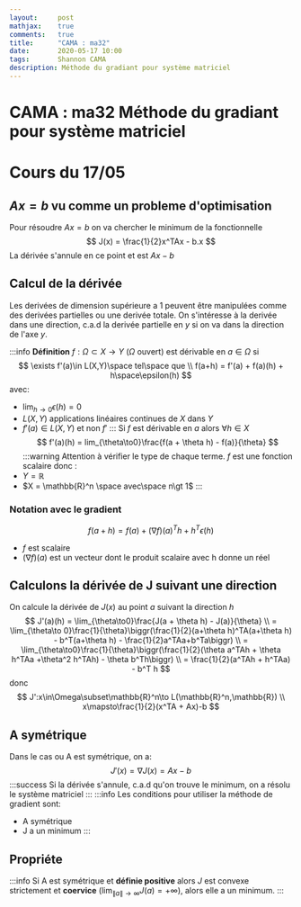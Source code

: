 ```yaml
---
layout:     post
mathjax:    true
comments:   true
title:      "CAMA : ma32"
date:       2020-05-17 10:00
tags:       Shannon CAMA
description: Méthode du gradiant pour système matriciel
---
```


# CAMA : ma32 Méthode du gradiant pour système matriciel
# Cours du 17/05

## $Ax = b$ vu comme un probleme d'optimisation
Pour résoudre $Ax = b$ on va chercher le minimum de la fonctionnelle
$$
J(x) = \frac{1}{2}x^TAx - b.x
$$
La dérivée s'annule en ce point et est $Ax - b$

## Calcul de la dérivée
Les derivées de dimension supérieure a 1 peuvent être manipulées comme des derivées partielles ou une derivée totale. On s'intéresse à la derivée dans une direction, c.a.d la derivée partielle en $y$ si on va dans la direction de l'axe $y$.

:::info
**Définition**
$f : \Omega \subset {X\to Y}$ ($\Omega$ ouvert) est dérivable en $a\in\Omega$ si
$$
\exists f'(a)\in L(X,Y)\space tel\space que \\
f(a+h) = f'(a) + f(a)(h) + h\space\epsilon(h)
$$
avec:
* $\lim_{h\to 0}\epsilon (h) = 0$
* $L(X, Y)$ applications linéaires continues de $X$ dans $Y$
* $f'(a)\in L(X, Y)$ et non $f'$
:::
Si $f$ est dérivable en $a$ alors $\forall h \in X$
$$
f'(a)(h) = lim_{\theta\to0}\frac{f(a + \theta h) - f(a)}{\theta}
$$
:::warning
Attention à vérifier le type de chaque terme.
$f$ est une fonction scalaire donc :
* $Y = \mathbb{R}$
* $X = \mathbb{R}^n \space avec\space n\gt 1$
:::
### Notation avec le gradient
$$
f(a + h) = f(a) + (\nabla f)(a)^T h + h^T\epsilon(h)
$$
* $f$ est scalaire
* $(\nabla f)(a)$ est un vecteur dont le produit scalaire avec h donne un réel

## Calculons la dérivée de J suivant une direction
On calcule la dérivée de $J(x)$ au point $a$ suivant la direction $h$
$$
J'(a)(h) = \lim_{\theta\to0}\frac{J(a + \theta h) - J(a)}{\theta} \\
= \lim_{\theta\to 0}\frac{1}{\theta}\biggr(\frac{1}{2}(a+\theta h)^TA(a+\theta h) - b^T(a+\theta h) - \frac{1}{2}a^TAa+b^Ta\biggr) \\
= \lim_{\theta\to0}\frac{1}{\theta}\biggr(\frac{1}{2}(\theta a^TAh + \theta h^TAa +\theta^2 h^TAh) - \theta b^Th\biggr) \\
= \frac{1}{2}(a^TAh + h^TAa) - b^T h
$$
donc
$$
J':x\in\Omega\subset\mathbb{R}^n\to L(\mathbb{R}^n,\mathbb{R}) \\
x\mapsto\frac{1}{2}(x^TA + Ax)-b
$$

## A symétrique
Dans le cas ou A est symétrique, on a:
$$
J'(x) = \nabla J(x) = Ax - b
$$
:::success
Si la dérivée s'annule, c.a.d qu'on trouve le minimum, on a résolu le système matriciel
:::
:::info
Les conditions pour utiliser la méthode de gradient sont:
* A symétrique
* J a un minimum
:::

## Propriéte
:::info
Si A est symétrique et **définie positive** alors $J$ est convexe strictement et **coervice** ($\lim_{\lVert a \rVert\to\infty}J(a) = +\infty$), alors elle a un minimum.
:::
